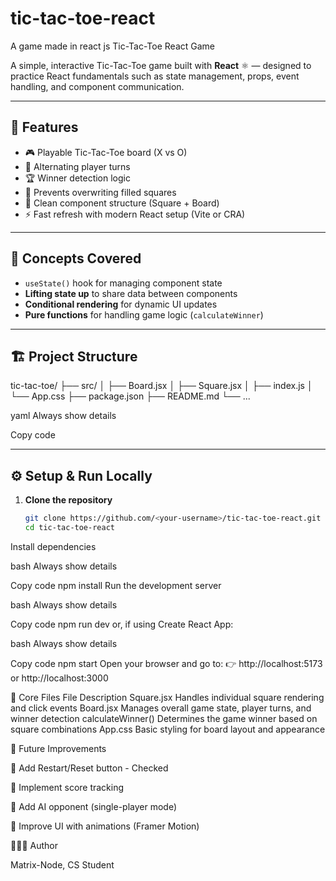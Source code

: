 
# tic-tac-toe-react
A game made in react js
Tic-Tac-Toe React Game

A simple, interactive Tic-Tac-Toe game built with **React** ⚛️ — designed to practice React fundamentals such as state management, props, event handling, and component communication.

---

## 🚀 Features

- 🎮 Playable Tic-Tac-Toe board (X vs O)
- 🔁 Alternating player turns
- 🏆 Winner detection logic
- 🚫 Prevents overwriting filled squares
- 🧱 Clean component structure (Square + Board)
- ⚡ Fast refresh with modern React setup (Vite or CRA)

---

## 🧠 Concepts Covered

- `useState()` hook for managing component state
- **Lifting state up** to share data between components
- **Conditional rendering** for dynamic UI updates
- **Pure functions** for handling game logic (`calculateWinner`)

---

## 🏗️ Project Structure

tic-tac-toe/
├── src/
│ ├── Board.jsx
│ ├── Square.jsx
│ ├── index.js
│ └── App.css
├── package.json
├── README.md
└── ...

yaml
Always show details

Copy code

---


## ⚙️ Setup & Run Locally

1. **Clone the repository**
   ```bash
   git clone https://github.com/<your-username>/tic-tac-toe-react.git
   cd tic-tac-toe-react
Install dependencies

bash
Always show details

Copy code
npm install
Run the development server

bash
Always show details

Copy code
npm run dev
or, if using Create React App:

bash
Always show details

Copy code
npm start
Open your browser and go to:
👉 http://localhost:5173 or http://localhost:3000

🧩 Core Files
File	Description
Square.jsx	Handles individual square rendering and click events
Board.jsx	Manages overall game state, player turns, and winner detection
calculateWinner()	Determines the game winner based on square combinations
App.css	Basic styling for board layout and appearance



🏁 Future Improvements

🔁 Add Restart/Reset button - Checked

🧮 Implement score tracking

🤖 Add AI opponent (single-player mode)

🎨 Improve UI with animations (Framer Motion)

🧑🏽‍💻 Author

Matrix-Node, CS Student
